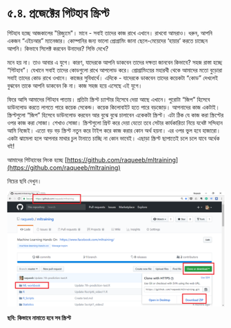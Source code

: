# ৫.৪. প্রজেক্টের গিটহাব স্ক্রিপ্ট

গিটহাব হচ্ছে আজকালের "রিজ্যুমে"। মানে - সবাই তাদের কাজ রাখে এখানে। রাখবো আমরাও। ধরুন, আপনি একজন “এইচআর” ম্যানেজার। কোম্পানির জন্য ভালো প্রোগ্রামিং জানা ছেলে-মেয়েদের ‘হায়ার’ করতে চাচ্ছেন আপনি। কিভাবে সিলেক্ট করবেন উনাদের? সিভি দেখে?

মনে হয় না। তাও আবার এ যুগে। কারণ, যাদেরকে আপনি ডাকবেন তাদের দক্ষতা জানবেন কিভাবে? সহজ রাস্তা হচ্ছে “গিটহাব”। যেখানে সবাই তাদের কোডগুলো রাখে আপলোড করে। প্রোগ্রামিংয়ের মহারথী থেকে আমাদের মতো বুড়োরা সবাই তাদের কোড রাখে ওখানে। কাজের সুবিধার্থে। এদিকে - যাদেরকে ডাকবেন তাদের কয়েকটা “কোড” দেখলেই বুঝবেন তাকে আপনি ডাকবেন কি না। কাজ সহজ হয়ে এসেছে এই যুগে।

ফিরে আসি আমাদের গিটহাব পাতায়। প্রতিটা স্ক্রিপ্ট চ্যাপ্টার হিসেবে দেয়া আছে এখানে। পুরোটা “জিপ” হিসেবে ডাউনলোড করতে লাগতে পারে কয়েক সেকেন্ড। কয়েক কিলোবাইট হতে পারে বড়জোড়। আপনাদের কাজ একটাই। স্ক্রিপ্টগুলো “জিপ” হিসেবে ডাউনলোড করবেন আর বুঝে বুঝে চালাবেন একেকটা স্ক্রিপ্ট। এটা ঠিক যে কাজ করা স্ক্রিপ্টের ওপর কাজ করা সোজা। শেখাও সোজা। স্ক্রিপ্টগুলো প্রিন্ট করে দেয়া যেতো তবে সেটার কার্যকারিতা নিয়ে যথেষ্ট সন্দিহান আমি নিজেই। এতো বড় বড় স্ক্রিপ্ট নতুন করে টাইপ করে কাজ করার কোন অর্থ হয়না। এর ওপর ভুল হবে হাজারো। একটা ঝামেলা হলে আপনার মাথার চুল টানাতে চাচ্ছি না কোন ভাবেই। এছাড়া স্ক্রিপ্ট ছাপাতেই চলে চলে যাবে অর্ধেক বই!

আমাদের গিটহাবের লিংক হচ্ছে [https://github.com/raqueeb/mltraining](https://github.com/raqueeb/mltraining)

নিচের ছবি দেখুন।

![](../.gitbook/assets/git.png)

**ছবি: কিভাবে নামাতে হবে সব স্ক্রিপ্ট**

